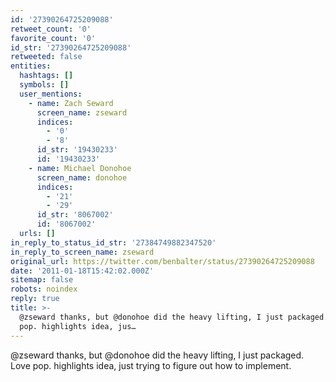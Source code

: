 ```yaml
---
id: '27390264725209088'
retweet_count: '0'
favorite_count: '0'
id_str: '27390264725209088'
retweeted: false
entities:
  hashtags: []
  symbols: []
  user_mentions:
    - name: Zach Seward
      screen_name: zseward
      indices:
        - '0'
        - '8'
      id_str: '19430233'
      id: '19430233'
    - name: Michael Donohoe
      screen_name: donohoe
      indices:
        - '21'
        - '29'
      id_str: '8067002'
      id: '8067002'
  urls: []
in_reply_to_status_id_str: '27384749882347520'
in_reply_to_screen_name: zseward
original_url: https://twitter.com/benbalter/status/27390264725209088
date: '2011-01-18T15:42:02.000Z'
sitemap: false
robots: noindex
reply: true
title: >-
  @zseward thanks, but @donohoe did the heavy lifting, I just packaged. Love
  pop. highlights idea, jus…
---
```


@zseward thanks, but @donohoe did the heavy lifting, I just packaged. Love pop. highlights idea, just trying to figure out how to implement.